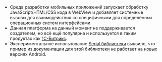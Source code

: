 - Среда разработки мобильных приложений запускает обработку JavaScript/HTML/CSS кода в WebView и добавляет системные вызовы для взаимодействия со специфичными для определённых операционных систем интерфейсами.
- Данная платформа на данный момент не поддерживается создателем, но всё ещё популярна и используется в таким продуктах как [1C-Битрикс](https://dev.1c-bitrix.ru/learning/course/index.php?COURSE_ID=80&LESSON_ID=7757).
- Экспериментальное использование [Serial библиотеки](https://github.com/WolfWalter/cordova-plugin-usb-serial) выявило, что пример из документации для этой библиотеки не работает на новых версиях Android.